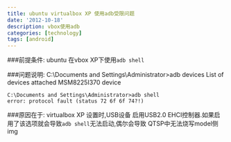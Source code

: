 ```yaml
---
title: ubuntu virtualbox XP 使用adb受限问题
date: '2012-10-18'
description: vbox使用adb
categories: [technology]
tags: [android]
---
```

###前提条件:
ubuntu 在vbox XP下使用`adb shell`

###问题说明:
    C:\Documents and Settings\Administrator>adb devices
    List of devices attached
    MSM8225I370 device
    	
    C:\Documents and Settings\Administrator>adb shell
    error: protocol fault (status 72 6f 6f 74?!)

###原因在于:
virtualbox XP 设置时,USB设备 启用USB2.0 EHCI控制器.如果启用了该选项就会导致`adb shell`无法启动,偶尔会导致 QTSP中无法烧写model侧img
